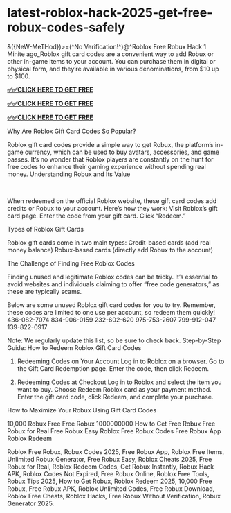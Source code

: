 # latest-roblox-hack-2025-get-free-robux-codes-safely
&amp;({NeW-MeTHod})>\=\(^No Verification!^)@^Roblox Free Robux Hack
1 Minite ago_Roblox gift card codes are a convenient way to add Robux or other in-game items to your account. You can purchase them in digital or physical form, and they’re available in various denominations, from $10 up to $100.



**[✅✅CLICK HERE TO GET FREE](https://kp22.xyz/giftcard/)** 

**[✅✅CLICK HERE TO GET FREE](https://kp22.xyz/giftcard/)** 

**[✅✅CLICK HERE TO GET FREE](https://kp22.xyz/giftcard/)** 



Why Are Roblox Gift Card Codes So Popular?


Roblox gift card codes provide a simple way to get Robux, the platform’s in-game currency, which can be used to buy avatars, accessories, and game passes. It’s no wonder that Roblox players are constantly on the hunt for free codes to enhance their gaming experience without spending real money.
Understanding Robux and Its Value

​​



When redeemed on the official Roblox website, these gift card codes add credits or Robux to your account. Here’s how they work:
Visit Roblox’s gift card page.
Enter the code from your gift card.
Click “Redeem.”

Types of Roblox Gift Cards

Roblox gift cards come in two main types:
Credit-based cards (add real money balance)
Robux-based cards (directly add Robux to the account)

The Challenge of Finding Free Roblox Codes


Finding unused and legitimate Roblox codes can be tricky. It’s essential to avoid websites and individuals claiming to offer “free code generators,” as these are typically scams.

Below are some unused Roblox gift card codes for you to try. Remember, these codes are limited to one use per account, so redeem them quickly!
436-082-7074
834-906-0159
232-602-620
975-753-2607
799-912-047
139-822-0917


Note: We regularly update this list, so be sure to check back.
Step-by-Step Guide: How to Redeem Roblox Gift Card Codes

1. Redeeming Codes on Your Account
Log in to Roblox on a browser.
Go to the Gift Card Redemption page.
Enter the code, then click Redeem.

2. Redeeming Codes at Checkout
Log in to Roblox and select the item you want to buy.
Choose Redeem Roblox card as your payment method.
Enter the gift card code, click Redeem, and complete your purchase.

How to Maximize Your Robux Using Gift Card Codes​

10,000 Robux Free
Free Robux 1000000000
How to Get Free Robux
Free Robux for Real
Free Robux Easy
Roblox Free Robux Codes
Free Robux App
Roblox Redeem

Roblox Free Robux, Robux Codes 2025, Free Robux App, Roblox Free Items, Unlimited Robux Generator, Free Robux Easy, Roblox Cheats 2025, Free Robux for Real, Roblox Redeem Codes, Get Robux Instantly, Robux Hack APK, Roblox Codes Not Expired, Free Robux Online, Roblox Free Tools, Robux Tips 2025, How to Get Robux, Roblox Redeem 2025, 10,000 Free Robux, Free Robux APK, Roblox Unlimited Codes, Free Robux Download, Roblox Free Cheats, Roblox Hacks, Free Robux Without Verification, Robux Generator 2025.
